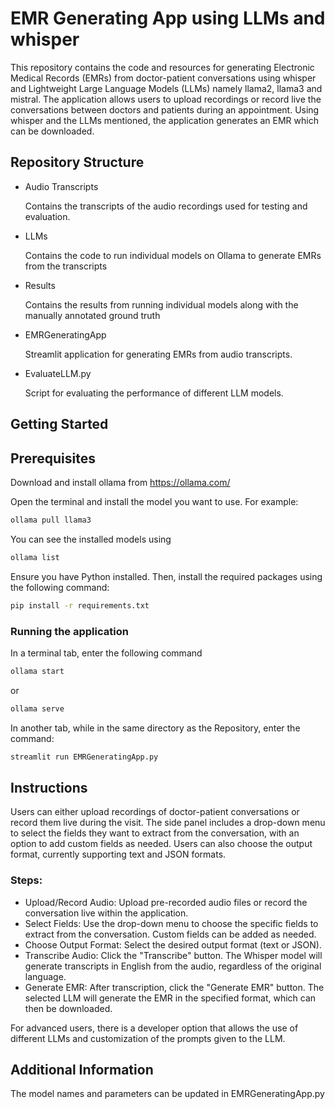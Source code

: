 
# EMR Generating App using LLMs and whisper

This repository contains the code and resources for generating Electronic Medical Records (EMRs) from doctor-patient conversations using whisper and Lightweight Large Language Models (LLMs) namely llama2, llama3 and mistral. The application allows users to upload recordings or record live the conversations between doctors and patients during an appointment. Using whisper and the LLMs mentioned, the application generates an EMR which can be downloaded.



## Repository Structure

- Audio Transcripts

    Contains the transcripts of the audio recordings used for testing and evaluation.

- LLMs

    Contains the code to run individual models on Ollama to generate EMRs from the transcripts

- Results

    Contains the results from running individual models along with the manually annotated ground truth

- EMRGeneratingApp

    Streamlit application for generating EMRs from audio transcripts.

- EvaluateLLM.py

    Script for evaluating the performance of different LLM models.



## Getting Started


## Prerequisites

Download and install ollama from https://ollama.com/ 

Open the terminal and install the model you want to use. For example:

```bash
ollama pull llama3
```
You can see the installed models using 
```bash
ollama list
```
Ensure you have Python installed. Then, install the required packages using the following command:

```bash
pip install -r requirements.txt
```

### Running the application
In a terminal tab, enter the following command

```bash
ollama start 
```
or
```bash
ollama serve
```

In another tab, while in the same directory as the Repository, enter the command:

```bash
streamlit run EMRGeneratingApp.py 
```
## Instructions
Users can either upload recordings of doctor-patient conversations or record them live during the visit. The side panel includes a drop-down menu to select the fields they want to extract from the conversation, with an option to add custom fields as needed. Users can also choose the output format, currently supporting text and JSON formats.
### Steps:
-    Upload/Record Audio: Upload pre-recorded audio files or record the conversation live within the application.
-    Select Fields: Use the drop-down menu to choose the specific fields to extract from the conversation. Custom fields can be added as needed.
-    Choose Output Format: Select the desired output format (text or JSON).
-    Transcribe Audio: Click the "Transcribe" button. The Whisper model will generate transcripts in English from the audio, regardless of the original language.
-    Generate EMR: After transcription, click the "Generate EMR" button. The selected LLM will generate the EMR in the specified format, which can then be downloaded.

For advanced users, there is a developer option that allows the use of different LLMs and customization of the prompts given to the LLM.

## Additional Information

The model names and parameters can be updated in EMRGeneratingApp.py



